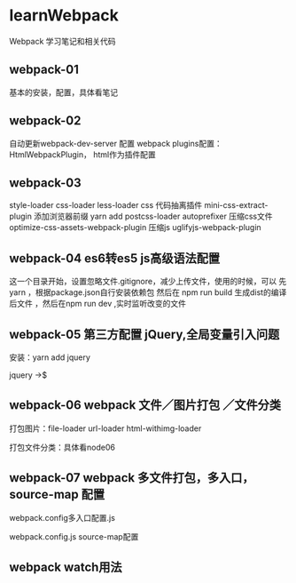 # learnWebpack
Webpack 学习笔记和相关代码
## webpack-01 
基本的安装，配置，具体看笔记

## webpack-02
自动更新webpack-dev-server 配置
webpack plugins配置：HtmlWebpackPlugin， html作为插件配置 

## webpack-03
style-loader  css-loader  less-loader 
css 代码抽离插件 mini-css-extract-plugin
添加浏览器前缀 yarn add postcss-loader         autoprefixer
压缩css文件 optimize-css-assets-webpack-plugin
压缩js uglifyjs-webpack-plugin

## webpack-04 es6转es5 js高级语法配置
这一个目录开始，设置忽略文件.gitignore，减少上传文件，使用的时候，可以 先 yarn  ，根据package.json自行安装依赖包
然后在 npm run  build 生成dist的编译后文件 ，然后在npm run dev ,实时监听改变的文件

## webpack-05 第三方配置 jQuery,全局变量引入问题
安装：yarn add jquery  

jquery  ->$

## webpack-06 webpack 文件／图片打包 ／文件分类

打包图片：file-loader url-loader html-withimg-loader

打包文件分类：具体看node06

## webpack-07 webpack 多文件打包，多入口，source-map 配置
webpack.config多入口配置.js 

webpack.config.js source-map配置

## webpack watch用法





